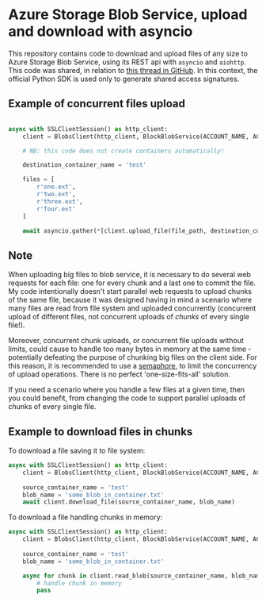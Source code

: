# Azure Storage Blob Service, upload and download with asyncio
This repository contains code to download and upload files of any size to Azure Storage Blob Service, using its REST api with `asyncio` and `aiohttp`.
This code was shared, in relation to [this thread in GitHub](https://github.com/Azure/azure-storage-python/issues/534#issuecomment-451260323).
In this context, the official Python SDK is used only to generate shared access signatures.

## Example of concurrent files upload

```python

async with SSLClientSession() as http_client:
    client = BlobsClient(http_client, BlockBlobService(ACCOUNT_NAME, ACCOUNT_KEY))

    # NB: this code does not create containers automatically!

    destination_container_name = 'test'

    files = [
        r'one.ext',
        r'two.ext',
        r'three.ext',
        r'four.ext'
    ]

    await asyncio.gather(*[client.upload_file(file_path, destination_container_name) for file_path in files])
```

## Note
When uploading big files to blob service, it is necessary to do several web requests for each file: one for every chunk and a
last one to commit the file. My code intentionally doesn't start parallel web requests to upload chunks of the same file,
because it was designed having in mind a scenario where many files are read from file system and uploaded concurrently (concurrent upload of different files,
not concurrent uploads of _chunks_ of every single file!).

Moreover, concurrent chunk uploads, or concurrent file uploads without limits, could cause to handle too many bytes in memory at the same time - potentially defeating the purpose of chunking big files
on the client side. For this reason, it is recommended to use a [semaphore](https://docs.python.org/3/library/asyncio-sync.html#semaphore), to limit the concurrency of upload operations. There is no perfect 'one-size-fits-all' solution.

If you need a scenario where you handle a few files at a given time, then you could benefit, from changing the code to support parallel uploads of chunks of every single file.

## Example to download files in chunks

To download a file saving it to file system:
```python
async with SSLClientSession() as http_client:
    client = BlobsClient(http_client, BlockBlobService(ACCOUNT_NAME, ACCOUNT_KEY))
    
    source_container_name = 'test'
    blob_name = 'some_blob_in_container.txt'
    await client.download_file(source_container_name, blob_name) 

```

To download a file handling chunks in memory:
```python
async with SSLClientSession() as http_client:
    client = BlobsClient(http_client, BlockBlobService(ACCOUNT_NAME, ACCOUNT_KEY))
    
    source_container_name = 'test'
    blob_name = 'some_blob_in_container.txt'

    async for chunk in client.read_blob(source_container_name, blob_name):
        # handle chunk in memory
        pass  
```